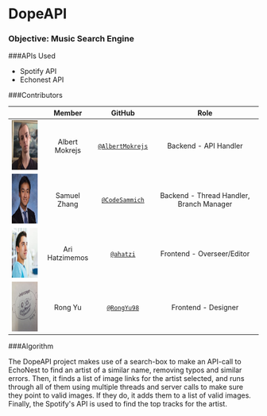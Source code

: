 # DopeAPI

### Objective: Music Search Engine

###APIs Used

- Spotify API
- Echonest API

###Contributors

|                                       |   **Member**   |                   **GitHub**                 |            **Role**            |
|---------------------------------------|:--------------:|:--------------------------------------------:|:------------------------------:|
| <img src="images/albert.jpg" width="100" height="100" /> | Albert Mokrejs   |[`@AlbertMokrejs`](https://github.com/AlbertMokrejs)        | Backend - API Handler  |
| <img src="images/samuel.jpg" width="100" height="100" /> | Samuel Zhang |[`@CodeSammich`](https://github.com/CodeSammich)    | Backend - Thread Handler, Branch Manager  |
| <img src="images/ari.jpg" width="100" height="100" /> | Ari Hatzimemos    |[`@ahatzi`](https://github.com/ahatzi)| Frontend - Overseer/Editor |
| <img src="images/rong.jpg" width="100" height="100" />  | Rong Yu  |[`@RongYu98`](https://github.com/RongYu98)        | Frontend - Designer  |

###Algorithm

The DopeAPI project makes use of a search-box to make an API-call to EchoNest to find an artist of a similar name, removing typos and similar errors. Then, it finds a list of image links for the artist selected, and runs through all of them using multiple threads and server calls to make sure they point to valid images. If they do, it adds them to a list of valid images. Finally, the Spotify's API is used to find the top tracks for the artist.

